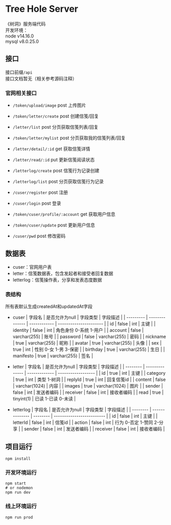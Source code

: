 # Tree Hole Server
《树洞》服务端代码<br>
开发环境：<br>
node v14.16.0<br>
mysql v8.0.25.0

## 接口
接口前缀`/api`<br>
接口文档暂无（相关参考源码注释）

### 官网相关接口
- `/token/upload/image` post 上传图片

- `/token/letter/create` post 创建信笺/回复

- `/letter/list` post 分页获取信笺列表/回复

- `/token/letter/mylist` post 分页获取我的信笺列表/回复

- `/letter/detail/:id` get 获取信笺详情

- `/letter/read/:id` put 更新信笺阅读状态

- `/letterlog/create` post 信笺行为记录创建

- `/letterlog/list` post 分页获取信笺行为记录

- `/cuser/register` post 注册

- `/cuser/login` post 登录

- `/token/cuser/profile/:account` get 获取用户信息

- `/token/cuser/update` post 更新用户信息

- `/cuser/pwd` post 修改密码

## 数据表
- cuser：官网用户表
- letter：信笺数据表，包含发起者和接受者回复数据
- letterlog：信笺操作表，分享和发表态度数据

### 表结构
所有表默认生成createdAt和updatedAt字段
- cuser
| 字段名    | 是否允许为null | 字段类型     | 字段描述               |
| --------- | -------------- | ------------ | ---------------------- |
| id        | false          | int          | 主键                   |
| identity  | false          | int          | 角色身份 0-系统 1-用户 |
| account   | false          | varchar(255) | 账号                   |
| password  | false          | varchar(255) | 密码                   |
| nickname  | true           | varchar(255) | 昵称                   |
| avatar    | true           | varchar(255) | 头像                   |
| sex       | true           | int          | 性别 0-女 1-男 3-保密  |
| birthday  | true           | varchar(255) | 生日                   |
| manifesto | true           | varchar(255) | 签名                   |

- letter
| 字段名   | 是否允许为null | 字段类型      | 字段描述           |
| -------- | -------------- | ------------- | ------------------ |
| id       | true           | int           | 主键               |
| category | true           | int           | 类型 1-树洞        |
| replyId  | true           | int           | 回复信笺id         |
| content  | false          | varchar(1024) | 内容               |
| images   | true           | varchar(1024) | 图片               |
| sender   | false          | int           | 发送者编码         |
| receiver | false          | int           | 接收者编码         |
| read     | true           | tinyint(1)    | 已读 1-已读 0-未读 |

- letterlog
| 字段名   | 是否允许为null | 字段类型 | 字段描述                  |
| -------- | -------------- | -------- | ------------------------- |
| id       | false          | int      | 主键                      |
| letterId | false          | int      | 信笺id                    |
| action   | false          | int      | 行为 0-否定 1-赞同 2-分享 |
| sender   | false          | int      | 发送者编码                |
| receiver | false          | int      | 接收者编码                |

## 项目运行
```
npm install
```

### 开发环境运行
```
npm start
# or nodemon
npm run dev
```

### 线上环境运行
```
npm run prod
```

